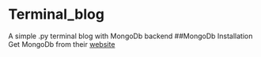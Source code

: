 # Terminal_blog
A simple .py terminal blog with MongoDb backend
##MongoDb Installation
Get MongoDb from their [website](https://www.mongodb.com/download-center#community)
